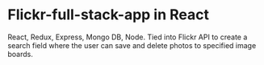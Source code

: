# Flickr-full-stack-app in React
React, Redux, Express, Mongo DB, Node.
Tied into Flickr API to create a search field where the 
user can save and delete photos to specified image boards.

